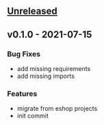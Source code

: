 <a name="unreleased"></a>
## [Unreleased]


<a name="v0.1.0"></a>
## v0.1.0 - 2021-07-15
### Bug Fixes
- add missing requirements
- add missing imports

### Features
- migrate from eshop projects
- init commit


[Unreleased]: https://github.com/Huangkai1008/seedwork-python/compare/v0.1.0...HEAD
